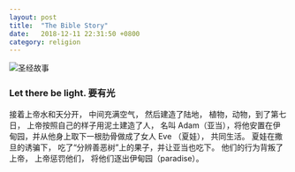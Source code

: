 ```yaml
---
layout: post
title:  "The Bible Story"
date:   2018-12-11 22:31:50 +0800
category: religion
---
```

![圣经故事](https://timgsa.baidu.com/timg?image&quality=80&size=b9999_10000&sec=1544548878570&di=d8b11214838ac8c4b2f9c8691bb64ac1&imgtype=0&src=http%3A%2F%2Fwww.kfzimg.com%2FG06%2FM00%2FE6%2F50%2Fp4YBAFta31-AOkUZAADNED8pQn0413_b.jpg)

### Let there be light. 要有光

接着上帝水和天分开， 中间充满空气， 然后建造了陆地， 植物，动物，到了第七日， 上帝按照自己的样子用泥土建造了人， 名叫 Adam（亚当），将他安置在伊甸园，并从他身上取下一根肋骨做成了女人 Eve （夏娃）， 共同生活。 夏娃在撒旦的诱骗下， 吃了“分辨善恶树”上的果子，并让亚当也吃下。 他们的行为背叛了上帝， 上帝惩罚他们， 将他们逐出伊甸园（paradise）。 

